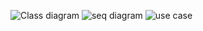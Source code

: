 ![Class diagram](./UML/ClassUml.jpg)
![seq diagram](./UML/Seq%20SportFlow.jpg)
![use case](./UML/Use%20case%20SportFlow.jpg)